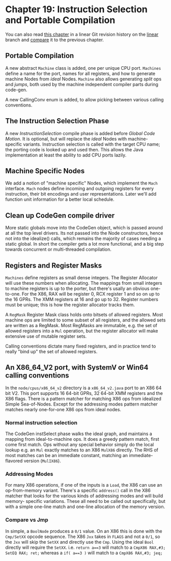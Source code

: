 # Chapter 19: Instruction Selection and Portable Compilation

You can also read [this chapter](https://github.com/SeaOfNodes/Simple/tree/linear-chapter19) in a linear Git revision history on the [linear](https://github.com/SeaOfNodes/Simple/tree/linear) branch and [compare](https://github.com/SeaOfNodes/Simple/compare/linear-chapter18...linear-chapter19) it to the previous chapter.


## Portable Compilation

A new abstract `Machine` class is added, one per unique CPU port.  `Machines`
define a name for the port, names for all registers, and how to generate
machine Nodes from *ideal* Nodes.  `Machine` also allows generating *split* ops
and *jumps*, both used by the machine independent compiler parts during
code-gen.

A new CallingConv enum is added, to allow picking between various calling conventions.

## The Instruction Selection Phase

A new *InstructionSelection* compile phase is added before *Global Code
Motion*.  It is optional, but will replace the *ideal* Nodes with machine-
specific variants.  Instruction selection is called with the target CPU name;
the porting code is looked up and used then.  This allows the Java
implementation at least the ability to add CPU ports lazily.


## Machine Specific Nodes

We add a notion of "machine specific" Nodes, which implement the `Mach`
interface.  `Mach` nodes define incoming and outgoing registers for every
instruction, their bit encodings and user representations.  Later we'll add
function unit information for a better local schedule.


## Clean up CodeGen compile driver

More static globals move into the CodeGen object, which is passed around at all
the top level drivers.  Its not passed into the Node constructors, hence not
into the idealize() calls, which remains the majority of cases needing a static
global.  In short the compiler gets a lot more functional, and a big step
towards concurrent or multi-threaded compilation.



## Registers and Register Masks

`Machines` define registers as small dense integers.  The Register Allocator
will use these numbers when allocating.  The mappings from small integers to
machine registers is up to the porter, but there's usally an obvious
one-to-one.  For the X86, RAX will be register 0, RCX register 1 and so on up
to the 16 GPRs.  The XMM registers at 16 and go up to 32.  Register numbers
must be unique; this is how the register allocator tracks them.

A `RegMask` Register Mask class holds onto bitsets of allowed registers.  Most
machine ops are limited to some subset of all registers, and the allowed sets
are written as a RegMask.  Most RegMasks are immutable, e.g. the set of allowed
registers into a `Mul` operation, but the register allocator will make
extensive use of mutable register sets.

Calling conventions dictate many fixed registers, and in practice tend to
really "bind up" the set of allowed registers.


## An X86_64_V2 port, with SystemV or Win64 calling conventions

In the `node/cpus/x86_64_v2` directory is a `x86_64_v2.java` port to an X86 64
bit V2.  This port supports 16 64-bit GPRs, 32 64-bit XMM registers and the X86
flags.  There is a pattern matcher for matching X86 ops from idealized Simple
Sea-of-Nodes.  Except for the addressing modes pattern matcher matches nearly
one-for-one X86 ops from ideal nodes.

### Normal instruction selection

The CodeGen instSelect phase walks the ideal graph, and maintains a mapping
from ideal-to-machine ops.  It does a greedy pattern match, first come first
match.  Ops without any special behavior simply do the local lookup e.g. an
`Mul` exactly matches to an X86 `MulX86` directly.  The RHS of most matches can
be an immediate constant, matching an immediate-flavored version (`MulIX86`).

### Addressing Modes

For many X86 operations, if one of the inputs is a `Load`, the X86 can use an
op-from-memory variant.  There's a specific `address()` call in the X86 matcher
that looks for the various kinds of addressing modes and will build memory-
specific variations.  These all need to be called out specifically, but with a
simple one-line match and one-line allocation of the memory version.

### Compare vs Jmp

In simple, a `BoolNode` produces a `0/1` value.  On an X86 this is done with
the `Cmp/SetXX` opcode sequence.  The X86 `Jxx` takes in `FLAGS` and not a
`0/1`, so the `Jxx` will skip the `SetXX` and directly use the `Cmp`.  Using
the ideal `Bool` directly will require the `SetXX`.  i.e. `return a==3` will
match to a `CmpX86 RAX,#3; SetEQ RAX; ret;` whereas a `if( a==3 )` will match
to a `CmpX86 RAX,#3; jeq;`